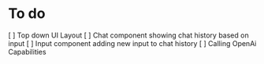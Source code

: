 # To do

[ ] Top down UI Layout 
[ ] Chat component showing chat history based on input
[ ] Input component adding new input to chat history
[ ] Calling OpenAi Capabilities